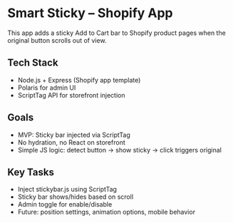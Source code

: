 # Smart Sticky – Shopify App

This app adds a sticky Add to Cart bar to Shopify product pages when the original button scrolls out of view.

## Tech Stack
- Node.js + Express (Shopify app template)
- Polaris for admin UI
- ScriptTag API for storefront injection

## Goals
- MVP: Sticky bar injected via ScriptTag
- No hydration, no React on storefront
- Simple JS logic: detect button → show sticky → click triggers original

## Key Tasks
- Inject stickybar.js using ScriptTag
- Sticky bar shows/hides based on scroll
- Admin toggle for enable/disable
- Future: position settings, animation options, mobile behavior
